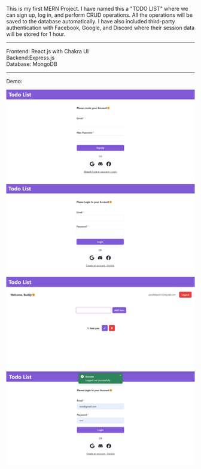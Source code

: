 This is my first MERN Project. I have named this a "TODO LIST" where we can sign up, log in, and perform CRUD operations. All the operations will be saved to the database automatically. I have also included third-party authentication with Facebook, Google, and Discord where their session data will be stored for 1 hour.

-------------------------------------------------------

Frontend: React.js with Chakra UI<br>
Backend:Express.js<br>
Database: MongoDB<br>

-------------------------------------------------------
Demo:

![alt text](image-1.png)
![alt text](image.png)
![alt text](image-2.png)
![alt text](image-3.png)
